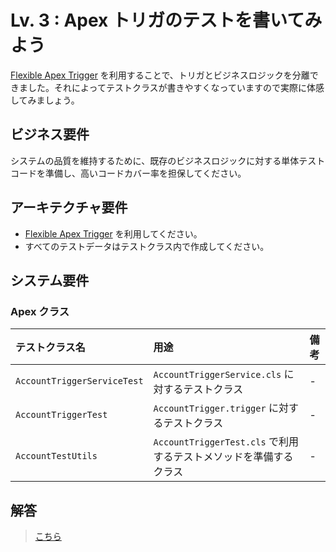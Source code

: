 # Lv. 3 : Apex トリガのテストを書いてみよう

[Flexible Apex Trigger](https://github.com/takahitomiyamoto/flexible-apex-trigger#flexible-apex-trigger) を利用することで、トリガとビジネスロジックを分離できました。それによってテストクラスが書きやすくなっていますので実際に体感してみましょう。

## ビジネス要件

システムの品質を維持するために、既存のビジネスロジックに対する単体テストコードを準備し、高いコードカバー率を担保してください。

## アーキテクチャ要件

- [Flexible Apex Trigger](https://github.com/takahitomiyamoto/flexible-apex-trigger#flexible-apex-trigger) を利用してください。
- すべてのテストデータはテストクラス内で作成してください。

## システム要件

### Apex クラス

| テストクラス名              | 用途                                                              | 備考 |
| :-------------------------- | :---------------------------------------------------------------- | :--- |
| `AccountTriggerServiceTest` | `AccountTriggerService.cls` に対するテストクラス                  | -    |
| `AccountTriggerTest`        | `AccountTrigger.trigger` に対するテストクラス                     | -    |
| `AccountTestUtils`          | `AccountTriggerTest.cls` で利用するテストメソッドを準備するクラス | -    |

## 解答

> [こちら](level-03-answer.md)
